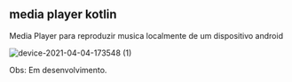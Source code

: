 ## media player kotlin
Media Player para reproduzir musica localmente de um dispositivo android

![device-2021-04-04-173548 (1)](https://user-images.githubusercontent.com/72363971/113520887-62b57d80-956c-11eb-99ed-e5160b4466ad.png)

Obs: Em desenvolvimento.
